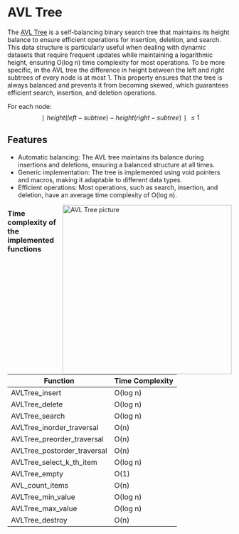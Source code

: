 # AVL Tree

The [AVL Tree](https://en.wikipedia.org/wiki/AVL_tree) is a self-balancing binary search tree that maintains its height balance to ensure efficient operations for insertion, deletion, and search. This data structure is particularly useful when dealing with dynamic datasets that require frequent updates while maintaining a logarithmic height, ensuring O(log n) time complexity for most operations.
To be more specific, in the AVL tree the difference in height between the left and right subtrees of every node is at most 1. This property ensures that the tree is always balanced and prevents it from becoming skewed, which guarantees efficient search, insertion, and deletion operations.

For each node: 
$$∣height(left-subtree) − height(right-subtree)∣ ≤ 1$$


## Features
- Automatic balancing: The AVL tree maintains its balance during insertions and deletions, ensuring a balanced structure at all times.
- Generic implementation: The tree is implemented using void pointers and macros, making it adaptable to different data types.
- Efficient operations: Most operations, such as search, insertion, and deletion, have an average time complexity of O(log n).

<img align="right" width=380 alt="AVL Tree picture" src="https://images.app.goo.gl/PWGd45QeuPxpi4DZ8">

### Time complexity of the implemented functions

| Function                   | Time Complexity |
|----------------------------|-----------------|
| AVLTree_insert             | O(log n)        |
| AVLTree_delete             | O(log n)        |
| AVLTree_search             | O(log n)        |
| AVLTree_inorder_traversal  | O(n)            |
| AVLTree_preorder_traversal | O(n)            |
| AVLTree_postorder_traversal| O(n)            |
| AVLTree_select_k_th_item   | O(log n)        |
| AVLTree_empty              | O(1)            |
| AVL_count_items            | O(n)            |
| AVLTree_min_value          | O(log n)        |
| AVLTree_max_value          | O(log n)        |
| AVLTree_destroy            | O(n)            |